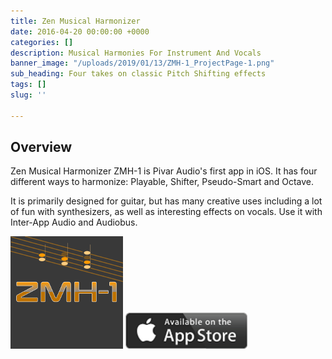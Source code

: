 ```yaml
---
title: Zen Musical Harmonizer
date: 2016-04-20 00:00:00 +0000
categories: []
description: Musical Harmonies For Instrument And Vocals
banner_image: "/uploads/2019/01/13/ZMH-1_ProjectPage-1.png"
sub_heading: Four takes on classic Pitch Shifting effects
tags: []
slug: ''

---
```

## Overview

Zen Musical Harmonizer ZMH-1 is Pivar Audio's first app in iOS. It has four different ways to harmonize: Playable, Shifter, Pseudo-Smart and Octave.

It is primarily designed for guitar, but has many creative uses including a lot of fun with synthesizers, as well as interesting effects on vocals. Use it with Inter-App Audio and Audiobus.

![](/uploads/2019/01/13/ZMH-Icon_180x180.png)          ![](/uploads/2019/01/14/Available_on_the_App_Store_(black).png)